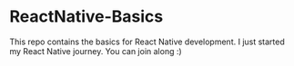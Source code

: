 # ReactNative-Basics
This repo contains the basics for React Native development. I just started my React Native journey. You can join along :)
